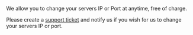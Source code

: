 We allow you to change your servers IP or Port at anytime, free of charge. 

Please create a [support ticket](https://billing.hexanenetworks.com/submitticket.php?step=2&deptid=3) and notify us if you wish for us to change your servers IP or port.